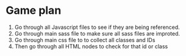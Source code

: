 # Game plan
1. Go through all Javascript files to see if they are being referenced.
2.  Go through main sass file to make sure all sass files are improted.
3. Go through main css file to to collect all classes and IDs
4. Then go through all HTML nodes to check for that id or class